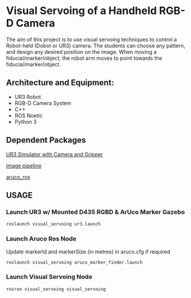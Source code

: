 # Visual Servoing of a Handheld RGB-D Camera

The aim of this project is to use visual servoing techniques to control a Robot-held (Dobot or UR3) camera. 
The students can choose any pattern, and design any desired position on the image. 
When moving a fiducial/marker/object, the robot arm moves to point towards the fiducial/marker/object.

## Architecture and Equipment:
- UR3 Robot
- RGB-D Camera System
- C++
- ROS Noetic
- Python 3

## Dependent Packages
[UR3 Simulator with Camera and Gripper](https://github.com/sheepskins/sandc_simulation)

[image pipeline](https://github.com/ros-perception/image_pipeline)

[aruco_ros](https://github.com/pal-robotics/aruco_ros)

## USAGE
### Launch UR3 w/ Mounted D435 RGBD & ArUco Marker Gazebo
```
roslaunch visual_servoing ur3.launch
```
### Launch Aruco Ros Node

Update markerId and markerSize (in metres) in aruco.cfg if required

```
roslaunch visual_servoing aruco_marker_finder.launch
```

### Launch Visual Servoing Node
```
rosrun visual_servoing visual_servoing
```
